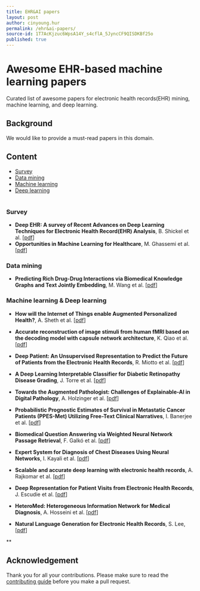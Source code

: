 ```yaml
---
title: EHR&AI papers
layout: post
author: cinyoung.hur
permalink: /ehr&ai-papers/
source-id: 1T7AcKjzuc6WpsA14Y_s4cflA_5JyncCF9QISDKBf25o
published: true
---
```

# Awesome EHR-based machine learning papersCurated list of awesome papers for electronic health records(EHR) mining, machine learning, and deep learning.

## Background

We would like to provide a must-read papers in this domain. 

## Content- [Survey](#survey)- [Data mining](#data-mining)- [Machine learning](#machine-learning)- [Deep learning](#deep-learning)#### Survey- **Deep EHR: A survey of Recent Advances on Deep Learning Techniques for Electronic Health Record(EHR) Analysis**, B. Shickel et al. [[pdf](https://arxiv.org/pdf/1706.03446.pdf)]- **Opportunities in Machine Learning for Healthcare**, M. Ghassemi et al. [[pdf](https://arxiv.org/pdf/1806.00388.pdf)]

### Data mining- **Predicting Rich Drug-Drug Interactions via Biomedical Knowledge Graphs and Text Jointly Embedding**, M. Wang et al. [[pdf](https://arxiv.org/pdf/1712.08875)]### Machine learning & Deep learning

- **How will the Internet of Things enable Augmented Personalized Health?**, A. Sheth et al.  [[pdf](https://arxiv.org/pdf/1801.00356)]- **Accurate reconstruction of image stimuli from human fMRI based on the decoding model with capsule network architecture**, K. Qiao et al. [[pdf](https://arxiv.org/pdf/1801.00602)]

- **Deep Patient: An Unsupervised Representation to Predict the Future of Patients from the Electronic Health Records**, R. Miotto et al. [[pdf](https://www.ncbi.nlm.nih.gov/pmc/articles/PMC4869115/pdf/srep26094.pdf)]

- **A Deep Learning Interpretable Classifier for Diabetic Retinopathy Disease Grading**, J. Torre et al. [[pdf](https://arxiv.org/pdf/1712.08107)]

- **Towards the Augmented Pathologist: Challenges of Explainable-AI in Digital Pathology**, A. Holzinger et al. [[pdf](https://arxiv.org/pdf/1712.06657)]

- **Probabilistic Prognostic Estimates of Survival in Metastatic Cancer Patients (PPES-Met) Utilizing Free-Text Clinical Narratives**, I. Banerjee et al. [[pdf]([https://arxiv.org/pdf/1801.03058](https://arxiv.org/pdf/1801.03058))]

- **Biomedical Question Answering via Weighted Neural Network Passage Retrieval**, F. Galkó et al. [[pdf]([https://arxiv.org/pdf/1801.02832](https://arxiv.org/pdf/1801.02832))]

- **Expert System for Diagnosis of Chest Diseases Using Neural Networks**, I. Kayali et al. [[pdf]([https://arxiv.org/abs/1802.06866](https://arxiv.org/abs/1802.06866))]

- **Scalable and accurate deep learning with electronic health records**, A. Rajkomar et al. [[pdf](https://www.nature.com/articles/s41746-018-0029-1.pdf)]

- **Deep Representation for Patient Visits from Electronic Health Records**, J. Escudie et al. [[pdf](https://arxiv.org/pdf/1803.09533.pdf)]

- **HeteroMed: Heterogeneous Information Network for Medical Diagnosis**, A. Hosseini et al. [[pdf]([https://arxiv.org/pdf/1804.08052.pdf](https://arxiv.org/pdf/1804.08052.pdf))]

- **Natural Language Generation for Electronic Health Records**, S. Lee, [[pdf](https://arxiv.org/pdf/1806.01353.pdf)]

**

## Acknowledgement

Thank you for all your contributions. Please make sure to read the [contributing guide](https://github.com/hurcy/awesome-ehr-deeplearning/blob/master/Contributing.md) before you make a pull request.

